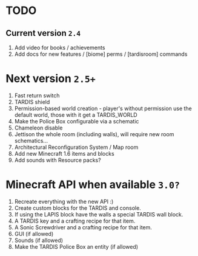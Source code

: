 # TODO

## Current version `2.4`
1. Add video for books / achievements
2. Add docs for new features / [biome] perms / [tardisroom] commands

# Next version `2.5+`
1. Fast return switch
2. TARDIS shield
3. Permission-based world creation - player's without permission use the default world, those with it get a TARDIS_WORLD
4. Make the Police Box configurable via a schematic
5. Chameleon disable
6. Jettison the whole room (including walls), will require new room schematics...
7. Architectural Reconfiguration System / Map room
8. Add new Minecraft 1.6 items and blocks
9. Add sounds with Resource packs?

# Minecraft API when available `3.0?`
1. Recreate everything with the new API :)
2. Create custom blocks for the TARDIS and console.
3. If using the LAPIS block have the walls a special TARDIS wall block.
4. A TARDIS key and a crafting recipe for that item.
5. A Sonic Screwdriver and a crafting recipe for that item.
6. GUI (if allowed)
7. Sounds (if allowed)
8. Make the TARDIS Police Box an entity (if allowed)
